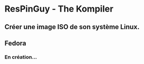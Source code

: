 # ResPinGuy - The Kompiler
## Créer une image ISO de son système Linux.
## Fedora

### En création...
